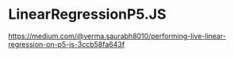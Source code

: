 # LinearRegressionP5.JS
https://medium.com/@verma.saurabh8010/performing-live-linear-regression-on-p5-js-3ccb58fa643f
